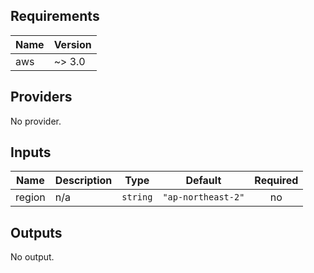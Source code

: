 ## Requirements

| Name | Version |
|------|---------|
| aws | ~> 3.0 |

## Providers

No provider.

## Inputs

| Name | Description | Type | Default | Required |
|------|-------------|------|---------|:--------:|
| region | n/a | `string` | `"ap-northeast-2"` | no |

## Outputs

No output.

